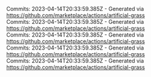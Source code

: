 Commits: 2023-04-14T20:33:59.385Z - Generated via https://github.com/marketplace/actions/artificial-grass
<br>
Commits: 2023-04-14T20:33:59.385Z - Generated via https://github.com/marketplace/actions/artificial-grass
<br>
Commits: 2023-04-14T20:33:59.385Z - Generated via https://github.com/marketplace/actions/artificial-grass
<br>
Commits: 2023-04-14T20:33:59.385Z - Generated via https://github.com/marketplace/actions/artificial-grass
<br>
Commits: 2023-04-14T20:33:59.385Z - Generated via https://github.com/marketplace/actions/artificial-grass
<br>
